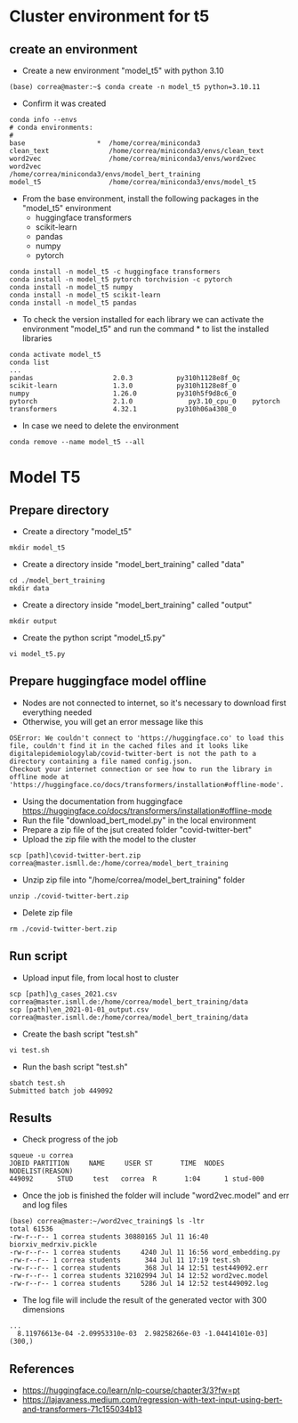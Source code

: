 # Cluster environment for t5

## create an environment
* Create a new environment "model_t5" with python 3.10
```
(base) correa@master:~$ conda create -n model_t5 python=3.10.11
```
* Confirm it was created
```
conda info --envs
# conda environments:
#
base                  *  /home/correa/miniconda3
clean_text               /home/correa/miniconda3/envs/clean_text
word2vec                 /home/correa/miniconda3/envs/word2vec
word2vec                 /home/correa/miniconda3/envs/model_bert_training
model_t5                 /home/correa/miniconda3/envs/model_t5
```
* From the base environment, install the following packages in the "model_t5" environment
  * huggingface transformers
  * scikit-learn
  * pandas
  * numpy
  * pytorch
```
conda install -n model_t5 -c huggingface transformers
conda install -n model_t5 pytorch torchvision -c pytorch
conda install -n model_t5 numpy
conda install -n model_t5 scikit-learn
conda install -n model_t5 pandas
```
* To check the version installed for each library we can activate the environment "model_t5" and run the command * to list the installed libraries
```
conda activate model_t5
conda list
...
pandas                    2.0.3           py310h1128e8f_0ç
scikit-learn              1.3.0           py310h1128e8f_0
numpy                     1.26.0          py310h5f9d8c6_0
pytorch                   2.1.0              py3.10_cpu_0    pytorch
transformers              4.32.1          py310h06a4308_0
```
* In case we need to delete the environment
```
conda remove --name model_t5 --all
```
# Model T5
## Prepare directory
* Create a directory "model_t5"
```
mkdir model_t5
```
* Create a directory inside "model_bert_training" called "data"
```
cd ./model_bert_training
mkdir data
```
* Create a directory inside "model_bert_training" called "output"
```
mkdir output
```
* Create the python script "model_t5.py"
```
vi model_t5.py
```

## Prepare huggingface model offline
* Nodes are not connected to internet, so it's necessary to download first everything needed
* Otherwise, you will get an error message like this
```
OSError: We couldn't connect to 'https://huggingface.co' to load this file, couldn't find it in the cached files and it looks like digitalepidemiologylab/covid-twitter-bert is not the path to a directory containing a file named config.json.
Checkout your internet connection or see how to run the library in offline mode at 'https://huggingface.co/docs/transformers/installation#offline-mode'.
```

* Using the documentation from huggingface https://huggingface.co/docs/transformers/installation#offline-mode
* Run the file "download_bert_model.py" in the local environment
* Prepare a zip file of the jsut created folder "covid-twitter-bert"
* Upload the zip file with the model to the cluster
```
scp [path]\covid-twitter-bert.zip correa@master.ismll.de:/home/correa/model_bert_training
```
* Unzip zip file into "/home/correa/model_bert_training" folder
```
unzip ./covid-twitter-bert.zip
```
* Delete zip file
```
rm ./covid-twitter-bert.zip
```
## Run script
* Upload input file, from local host to cluster
```
scp [path]\g_cases_2021.csv correa@master.ismll.de:/home/correa/model_bert_training/data
scp [path]\en_2021-01-01_output.csv correa@master.ismll.de:/home/correa/model_bert_training/data
```
* Create the bash script "test.sh"
```
vi test.sh
```
* Run the bash script "test.sh"
```
sbatch test.sh
Submitted batch job 449092
```
## Results
* Check progress of the job
```
squeue -u correa
JOBID PARTITION     NAME     USER ST       TIME  NODES NODELIST(REASON)
449092      STUD     test   correa  R       1:04      1 stud-000
```
* Once the job is finished the folder will include "word2vec.model" and err and log files
```
(base) correa@master:~/word2vec_training$ ls -ltr
total 61536
-rw-r--r-- 1 correa students 30880165 Jul 11 16:40 biorxiv_medrxiv.pickle
-rw-r--r-- 1 correa students     4240 Jul 11 16:56 word_embedding.py
-rw-r--r-- 1 correa students      344 Jul 11 17:19 test.sh
-rw-r--r-- 1 correa students      368 Jul 14 12:51 test449092.err
-rw-r--r-- 1 correa students 32102994 Jul 14 12:52 word2vec.model
-rw-r--r-- 1 correa students     5286 Jul 14 12:52 test449092.log
```
* The log file will include the result of the generated vector with 300 dimensions
```
...
  8.11976613e-04 -2.09953310e-03  2.98258266e-03 -1.04414101e-03]
(300,)
```



## References
* https://huggingface.co/learn/nlp-course/chapter3/3?fw=pt
* https://lajavaness.medium.com/regression-with-text-input-using-bert-and-transformers-71c155034b13